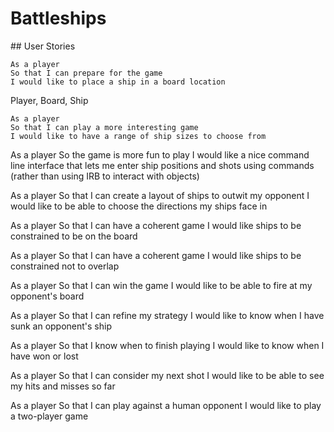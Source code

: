 # Battleships

## User Stories
```
As a player
So that I can prepare for the game
I would like to place a ship in a board location
```
Player, Board, Ship
```
As a player
So that I can play a more interesting game
I would like to have a range of ship sizes to choose from
```

As a player
So the game is more fun to play
I would like a nice command line interface that lets me enter ship positions and shots using commands (rather than using IRB to interact with objects)

As a player
So that I can create a layout of ships to outwit my opponent
I would like to be able to choose the directions my ships face in

As a player
So that I can have a coherent game
I would like ships to be constrained to be on the board

As a player
So that I can have a coherent game
I would like ships to be constrained not to overlap

As a player
So that I can win the game
I would like to be able to fire at my opponent's board

As a player
So that I can refine my strategy
I would like to know when I have sunk an opponent's ship

As a player
So that I know when to finish playing
I would like to know when I have won or lost

As a player
So that I can consider my next shot
I would like to be able to see my hits and misses so far

As a player
So that I can play against a human opponent
I would like to play a two-player game

```
